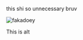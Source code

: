 this shi so unnecessary bruv

<p align="left"> <img src="https://komarev.com/ghpvc/?username=fakadoey&label=Profile%20views&color=0e75b6&style=flat" alt="fakadoey" /> </p>
This is alt
